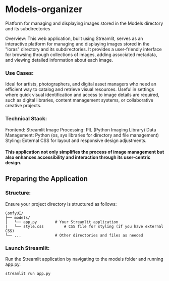 # Models-organizer
Platform for managing and displaying images stored in the Models directory and its subdirectories

Overview:
This web application, built using Streamlit, serves as an interactive platform for managing and displaying images stored in the "loras" directory and its subdirectories. It provides a user-friendly interface for browsing through collections of images, adding associated metadata, and viewing detailed information about each image.


### Use Cases:
Ideal for artists, photographers, and digital asset managers who need an efficient way to catalog and retrieve visual resources.
Useful in settings where quick visual identification and access to image details are required, such as digital libraries, content management systems, or collaborative creative projects.

### Technical Stack:
Frontend: Streamlit
Image Processing: PIL (Python Imaging Library)
Data Management: Python (os, sys libraries for directory and file management)
Styling: External CSS for layout and responsive design adjustments.

#### This application not only simplifies the process of image management but also enhances accessibility and interaction through its user-centric design.

## Preparing the Application
### Structure:
Ensure your project directory is structured as follows:
```
ComfyUI/
├── models/
│   └── app.py        # Your Streamlit application
|   └── style.css         # CSS file for styling (if you have external CSS)
└── ...               # Other directories and files as needed
```

### Launch Streamlit:
Run the Streamlit application by navigating to the models folder and running app.py.
```
streamlit run app.py
```
